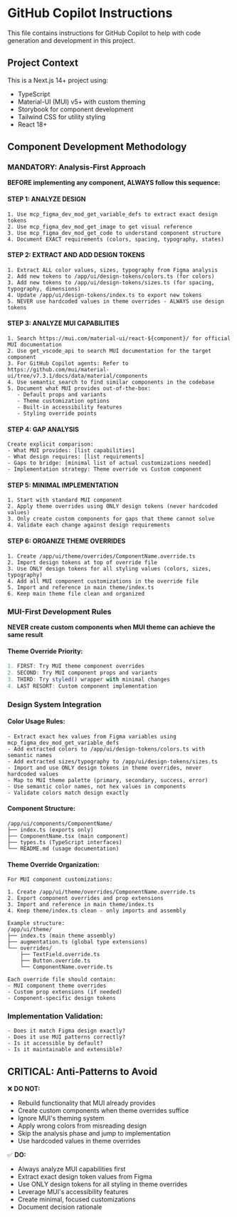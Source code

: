 # GitHub Copilot Instructions

This file contains instructions for GitHub Copilot to help with code generation and development in this project.

## Project Context

This is a Next.js 14+ project using:
- TypeScript
- Material-UI (MUI) v5+ with custom theming
- Storybook for component development
- Tailwind CSS for utility styling
- React 18+

## Component Development Methodology

### MANDATORY: Analysis-First Approach

**BEFORE implementing any component, ALWAYS follow this sequence:**

#### STEP 1: ANALYZE DESIGN 
```
1. Use mcp_figma_dev_mod_get_variable_defs to extract exact design tokens
2. Use mcp_figma_dev_mod_get_image to get visual reference
3. Use mcp_figma_dev_mod_get_code to understand component structure
4. Document EXACT requirements (colors, spacing, typography, states)
```

#### STEP 2: EXTRACT AND ADD DESIGN TOKENS
```
1. Extract ALL color values, sizes, typography from Figma analysis
2. Add new tokens to /app/ui/design-tokens/colors.ts (for colors)
3. Add new tokens to /app/ui/design-tokens/sizes.ts (for spacing, typography, dimensions)
4. Update /app/ui/design-tokens/index.ts to export new tokens
5. NEVER use hardcoded values in theme overrides - ALWAYS use design tokens
```

#### STEP 3: ANALYZE MUI CAPABILITIES 
```
1. Search https://mui.com/material-ui/react-${component}/ for official MUI documentation
2. Use get_vscode_api to search MUI documentation for the target component
3. For GitHub Copilot agents: Refer to https://github.com/mui/material-ui/tree/v7.3.1/docs/data/material/components
4. Use semantic_search to find similar components in the codebase
5. Document what MUI provides out-of-the-box:
   - Default props and variants
   - Theme customization options
   - Built-in accessibility features
   - Styling override points
```

#### STEP 4: GAP ANALYSIS 
```
Create explicit comparison:
- What MUI provides: [list capabilities]
- What design requires: [list requirements]  
- Gaps to bridge: [minimal list of actual customizations needed]
- Implementation strategy: Theme override vs Custom component
```

#### STEP 5: MINIMAL IMPLEMENTATION 
```
1. Start with standard MUI component
2. Apply theme overrides using ONLY design tokens (never hardcoded values)
3. Only create custom components for gaps that theme cannot solve
4. Validate each change against design requirements
```

#### STEP 6: ORGANIZE THEME OVERRIDES
```
1. Create /app/ui/theme/overrides/ComponentName.override.ts
2. Import design tokens at top of override file
3. Use ONLY design tokens for all styling values (colors, sizes, typography)
4. Add all MUI component customizations in the override file
5. Import and reference in main theme/index.ts
6. Keep main theme file clean and organized
```

### MUI-First Development Rules

**NEVER create custom components when MUI theme can achieve the same result**

#### Theme Override Priority:
```typescript
1. FIRST: Try MUI theme component overrides
2. SECOND: Try MUI component props and variants
3. THIRD: Try styled() wrapper with minimal changes
4. LAST RESORT: Custom component implementation
```

### Design System Integration

#### Color Usage Rules:
```
- Extract exact hex values from Figma variables using mcp_figma_dev_mod_get_variable_defs
- Add extracted colors to /app/ui/design-tokens/colors.ts with semantic names
- Add extracted sizes/typography to /app/ui/design-tokens/sizes.ts
- Import and use ONLY design tokens in theme overrides, never hardcoded values
- Map to MUI theme palette (primary, secondary, success, error)
- Use semantic color names, not hex values in components
- Validate colors match design exactly
```

#### Component Structure:
```
/app/ui/components/ComponentName/
├── index.ts (exports only)
├── ComponentName.tsx (main component)
├── types.ts (TypeScript interfaces)
└── README.md (usage documentation)
```

#### Theme Override Organization:
```
For MUI component customizations:

1. Create /app/ui/theme/overrides/ComponentName.override.ts
2. Export component overrides and prop extensions
3. Import and reference in main theme/index.ts
4. Keep theme/index.ts clean - only imports and assembly

Example structure:
/app/ui/theme/
├── index.ts (main theme assembly)
├── augmentation.ts (global type extensions)
└── overrides/
    ├── TextField.override.ts
    ├── Button.override.ts
    └── ComponentName.override.ts

Each override file should contain:
- MUI component theme overrides
- Custom prop extensions (if needed)
- Component-specific design tokens
```

### Implementation Validation:
```
- Does it match Figma design exactly?
- Does it use MUI patterns correctly?
- Is it accessible by default?
- Is it maintainable and extensible?
```

## CRITICAL: Anti-Patterns to Avoid

❌ **DO NOT:**
- Rebuild functionality that MUI already provides
- Create custom components when theme overrides suffice
- Ignore MUI's theming system
- Apply wrong colors from misreading design
- Skip the analysis phase and jump to implementation
- Use hardcoded values in theme overrides

✅ **DO:**
- Always analyze MUI capabilities first
- Extract exact design token values from Figma
- Use ONLY design tokens for all styling in theme overrides
- Leverage MUI's accessibility features
- Create minimal, focused customizations
- Document decision rationale

